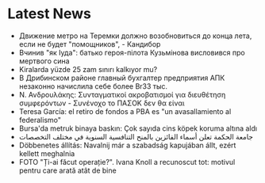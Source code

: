 # Latest News
-  Движение метро на Теремки должно возобновиться до конца лета, если не будет "помощников", - Кандибор
-  Вчинив "як Іуда": батько героя-пілота Кузьмінова висловився про мертвого сина
-  Kiralarda yüzde 25 zam sınırı kalkıyor mu?
-  В Дрибинском районе главный бухгалтер предприятия АПК незаконно начислила себе более Br33 тыс.
-  Ν. Ανδρουλάκης: Συνταγματικοί ακροβατισμοί για διευθέτηση συμφερόντων - Συνένοχο το ΠΑΣΟΚ δεν θα είναι
-  Teresa García: el retiro de fondos a PBA es "un avasallamiento al federalismo"
-  Bursa'da metruk binaya baskın: Çok sayıda cins köpek koruma altına aldı
-  جامعة الحكمة تعلن أسماء الفائزين بالمنح التنافسية السنوية في مختلف التخصصات
-  Döbbenetes állítás: Navalnij már a szabadság kapujában állt, ezért kellett meghalnia
-  FOTO "Ți-ai făcut operație?". Ivana Knoll a recunoscut tot: motivul pentru care arată atât de bine
